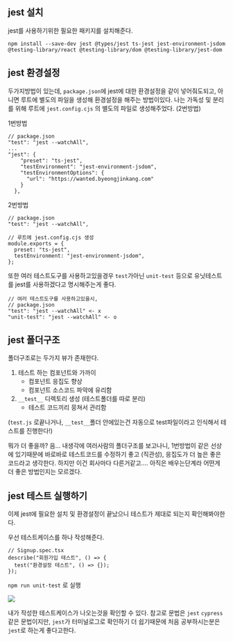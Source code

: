 ## jest 설치

jest를 사용하기위한 필요한 패키지를 설치해준다.

```
npm install --save-dev jest @types/jest ts-jest jest-environment-jsdom @testing-library/react @testing-library/dom @testing-library/jest-dom
```

## jest 환경설정

두가지방법이 있는데, `package.json`에 jest에 대한 환경설정을 같이 넣어줘도되고, 아니면 루트에 별도의 파일을 생성해 환경설정을 해주는 방법이있다.
나는 가독성 및 분리를 위해 루트에 `jest.config.cjs` 의 별도의 파일로 생성해주었다. (2번방법)

1번방법

```
// package.json
"test": "jest --watchAll",
...
"jest": {
    "preset": "ts-jest",
    "testEnvironment": "jest-environment-jsdom",
    "testEnvironmentOptions": {
      "url": "https://wanted.byeongjinkang.com"
    }
  },
```

2번방법

```
// package.json
"test": "jest --watchAll",

// 루트에 jest.config.cjs 생성
module.exports = {
  preset: "ts-jest",
  testEnvironment: "jest-environment-jsdom",
};
```

또한 여러 테스트도구를 사용하고있을경우 `test`가아닌 `unit-test` 등으로 유닛테스트를 jest를 사용하겠다고 명시해주는게 좋다.

```
// 여러 테스트도구를 사용하고있을시,
// package.json
"test": "jest --watchAll" <- x
"unit-test": "jest --watchAll" <- o

```

## jest 폴더구조

폴더구조로는 두가지 뷰가 존재한다.

1. 테스트 하는 컴포넌트와 가까이
   - 컴포넌트 응집도 향상
   - 컴포넌트 소스코드 파악에 유리함
2. `__test__` 디렉토리 생성 (테스트폴더를 따로 분리)
   - 테스트 코드끼리 뭉쳐서 관리함

(`test.js` 로끝나거나, `__test__`폴더 안에있는건 자동으로 test파일이라고 인식해서 테스트를 진행한다!)

뭐가 더 좋을까?
음... 내생각에 여러사람의 폴더구조를 보고나니, 1번방법이 같은 선상에 있기때문에 바로바로 테스트코드를 수정하기 좋고 (직관성), 응집도가 더 높은 좋은 코드라고 생각한다.
하지만 이건 회사마다 다른거같고.... 아직은 배우는단계라 어떤게 더 좋은 방법인지는 모르겠다.

## jest 테스트 실행하기

이제 jest에 필요한 설치 및 환경설정이 끝났으니 테스트가 제대로 되는지 확인해봐야한다.

우선 테스트케이스를 하나 작성해준다.

```
// Signup.spec.tsx
describe("회원가입 테스트", () => {
  test("환경설정 테스트", () => {});
});
```

`npm run unit-test` 로 실행

![](https://velog.velcdn.com/images/5o_hyun/post/2c7139ca-5075-4262-9fbd-64d3a1e15e21/image.png)

내가 작성한 테스트케이스가 나오는것을 확인할 수 있다.
참고로 문법은 `jest` `cypress` 같은 문법이지만, `jest`가 터미널로그로 확인하기 더 쉽기때문에 처음 공부하시는분은 `jest`로 하는게 좋다고한다.
